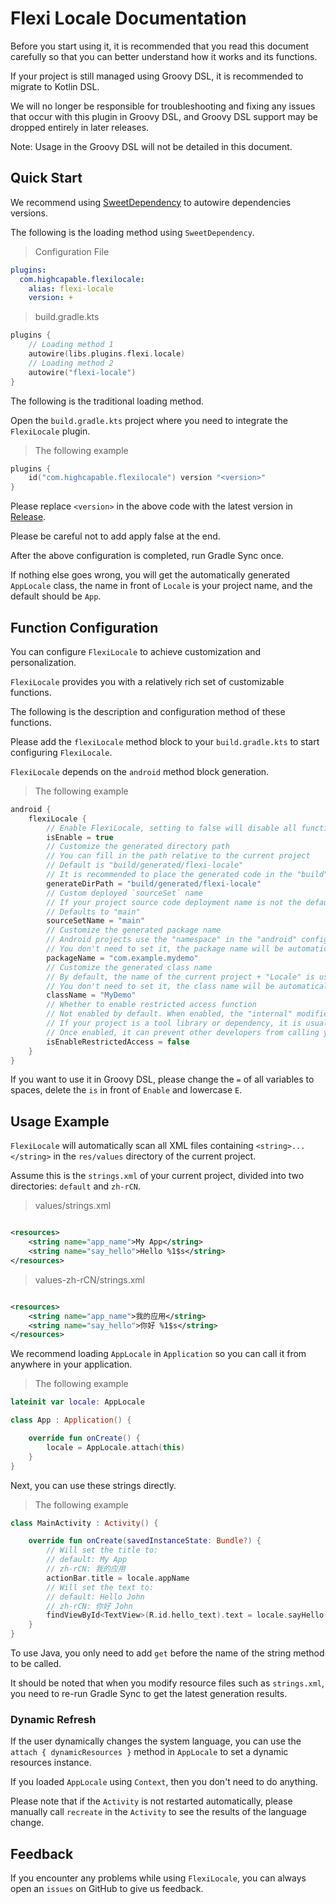# Flexi Locale Documentation

Before you start using it, it is recommended that you read this document carefully so that you can better understand how it works and its functions.

If your project is still managed using Groovy DSL, it is recommended to migrate to Kotlin DSL.

We will no longer be responsible for troubleshooting and fixing any issues that occur with this plugin in Groovy DSL, and Groovy DSL support may be
dropped entirely in later releases.

Note: Usage in the Groovy DSL will not be detailed in this document.

## Quick Start

We recommend using [SweetDependency](https://github.com/HighCapable/SweetDependency) to autowire dependencies versions.

The following is the loading method using `SweetDependency`.

> Configuration File

```yaml
plugins:
  com.highcapable.flexilocale:
    alias: flexi-locale
    version: +
```

> build.gradle.kts

```kotlin
plugins {
    // Loading method 1
    autowire(libs.plugins.flexi.locale)
    // Loading method 2
    autowire("flexi-locale")
}
```

The following is the traditional loading method.

Open the `build.gradle.kts` project where you need to integrate the `FlexiLocale` plugin.

> The following example

```kotlin
plugins {
    id("com.highcapable.flexilocale") version "<version>"
}
```

Please replace `<version>` in the above code with the latest version in [Release](https://github.com/BetterAndroid/FlexiLocale/releases).

Please be careful not to add apply false at the end.

After the above configuration is completed, run Gradle Sync once.

If nothing else goes wrong, you will get the automatically generated `AppLocale` class,
the name in front of `Locale` is your project name, and the default should be `App`.

## Function Configuration

You can configure `FlexiLocale` to achieve customization and personalization.

`FlexiLocale` provides you with a relatively rich set of customizable functions.

The following is the description and configuration method of these functions.

Please add the `flexiLocale` method block to your `build.gradle.kts` to start configuring `FlexiLocale`.

`FlexiLocale` depends on the `android` method block generation.

> The following example

```kotlin
android {
    flexiLocale {
        // Enable FlexiLocale, setting to false will disable all functionality
        isEnable = true
        // Customize the generated directory path
        // You can fill in the path relative to the current project
        // Default is "build/generated/flexi-locale"
        // It is recommended to place the generated code in the "build" directory, because the generated code is not recommended to be modified
        generateDirPath = "build/generated/flexi-locale"
        // Custom deployed `sourceSet` name
        // If your project source code deployment name is not the default value, you can customize it here
        // Defaults to "main"
        sourceSetName = "main"
        // Customize the generated package name
        // Android projects use the "namespace" in the "android" configuration method block by default
        // You don't need to set it, the package name will be automatically matched under normal circumstances
        packageName = "com.example.mydemo"
        // Customize the generated class name
        // By default, the name of the current project + "Locale" is used
        // You don't need to set it, the class name will be automatically matched under normal circumstances
        className = "MyDemo"
        // Whether to enable restricted access function
        // Not enabled by default. When enabled, the "internal" modifier will be added to the generated classes and methods
        // If your project is a tool library or dependency, it is usually recommended to enable it
        // Once enabled, it can prevent other developers from calling your project's i18ns string calling classes when they reference your library
        isEnableRestrictedAccess = false
    }
}
```

If you want to use it in Groovy DSL, please change the `=` of all variables to spaces, delete the `is` in front of `Enable` and lowercase `E`.

## Usage Example

`FlexiLocale` will automatically scan all XML files containing `<string>...</string>` in the `res/values` directory of the current project.

Assume this is the `strings.xml` of your current project, divided into two directories: `default` and `zh-rCN`.

> values/strings.xml

```xml

<resources>
    <string name="app_name">My App</string>
    <string name="say_hello">Hello %1$s</string>
</resources>
```

> values-zh-rCN/strings.xml

```xml

<resources>
    <string name="app_name">我的应用</string>
    <string name="say_hello">你好 %1$s</string>
</resources>
```

We recommend loading `AppLocale` in `Application` so you can call it from anywhere in your application.

> The following example

```kotlin
lateinit var locale: AppLocale

class App : Application() {

    override fun onCreate() {
        locale = AppLocale.attach(this)
    }
}
```

Next, you can use these strings directly.

> The following example

```kotlin
class MainActivity : Activity() {

    override fun onCreate(savedInstanceState: Bundle?) {
        // Will set the title to:
        // default: My App
        // zh-rCN: 我的应用
        actionBar.title = locale.appName
        // Will set the text to:
        // default: Hello John
        // zh-rCN: 你好 John
        findViewById<TextView>(R.id.hello_text).text = locale.sayHello("John")
    }
}
```

To use Java, you only need to add `get` before the name of the string method to be called.

It should be noted that when you modify resource files such as `strings.xml`, you need to re-run Gradle Sync to get the latest generation results.

### Dynamic Refresh

If the user dynamically changes the system language, you can use the `attach { dynamicResources }` method in `AppLocale` to set a dynamic resources
instance.

If you loaded `AppLocale` using `Context`, then you don't need to do anything.

Please note that if the `Activity` is not restarted automatically, please manually call `recreate` in the `Activity` to see the results of the
language change.

## Feedback

If you encounter any problems while using `FlexiLocale`, you can always open an `issues` on GitHub to give us feedback.